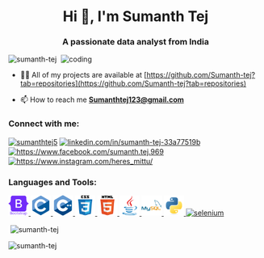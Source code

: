 <h1 align="center">Hi 👋, I'm Sumanth Tej</h1>
<h3 align="center">A passionate data analyst from India</h3>

<img align="right" alt="coding" width="400" src="https://user-images.githubusercontent.com/55389276/140866485-8fb1c876-9a8f-4d6a-98dc-08c4981eaf70.gif">

<p align="left"> <img src="https://komarev.com/ghpvc/?username=sumanth-tej&label=Profile%20views&color=0e75b6&style=flat" alt="sumanth-tej" /> </p>

- 👨‍💻 All of my projects are available at [https://github.com/Sumanth-tej?tab=repositories](https://github.com/Sumanth-tej?tab=repositories)

- 📫 How to reach me **Sumanthtej123@gmail.com**

<h3 align="left">Connect with me:</h3>
<p align="left">
<a href="https://twitter.com/sumanthtej5" target="blank"><img align="center" src="https://raw.githubusercontent.com/rahuldkjain/github-profile-readme-generator/master/src/images/icons/Social/twitter.svg" alt="sumanthtej5" height="30" width="40" /></a>
<a href="https://linkedin.com/in/linkedin.com/in/sumanth-tej-33a77519b" target="blank"><img align="center" src="https://raw.githubusercontent.com/rahuldkjain/github-profile-readme-generator/master/src/images/icons/Social/linked-in-alt.svg" alt="linkedin.com/in/sumanth-tej-33a77519b" height="30" width="40" /></a>
<a href="https://fb.com/https://www.facebook.com/sumanth.tej.969" target="blank"><img align="center" src="https://raw.githubusercontent.com/rahuldkjain/github-profile-readme-generator/master/src/images/icons/Social/facebook.svg" alt="https://www.facebook.com/sumanth.tej.969" height="30" width="40" /></a>
<a href="https://instagram.com/https://www.instagram.com/heres_mittu/" target="blank"><img align="center" src="https://raw.githubusercontent.com/rahuldkjain/github-profile-readme-generator/master/src/images/icons/Social/instagram.svg" alt="https://www.instagram.com/heres_mittu/" height="30" width="40" /></a>
</p>

<h3 align="left">Languages and Tools:</h3>
<p align="left"> <a href="https://excel.cloud.microsoft/" target="_blank" rel="noreferrer"> <img src="https://raw.githubusercontent.com/devicons/devicon/master/icons/bootstrap/bootstrap-plain-wordmark.svg" alt="bootstrap" width="40" height="40"/> </a> <a href="https://www.cprogramming.com/" target="_blank" rel="noreferrer"> <img src="https://raw.githubusercontent.com/devicons/devicon/master/icons/c/c-original.svg" alt="c" width="40" height="40"/> </a> <a href="https://www.w3schools.com/cpp/" target="_blank" rel="noreferrer"> <img src="https://raw.githubusercontent.com/devicons/devicon/master/icons/cplusplus/cplusplus-original.svg" alt="cplusplus" width="40" height="40"/> </a> <a href="https://www.w3schools.com/css/" target="_blank" rel="noreferrer"> <img src="https://raw.githubusercontent.com/devicons/devicon/master/icons/css3/css3-original-wordmark.svg" alt="css3" width="40" height="40"/> </a> <a href="https://www.w3.org/html/" target="_blank" rel="noreferrer"> <img src="https://raw.githubusercontent.com/devicons/devicon/master/icons/html5/html5-original-wordmark.svg" alt="html5" width="40" height="40"/> </a> <a href="https://www.java.com" target="_blank" rel="noreferrer"> <img src="https://raw.githubusercontent.com/devicons/devicon/master/icons/java/java-original.svg" alt="java" width="40" height="40"/> </a> <a href="https://www.mysql.com/" target="_blank" rel="noreferrer"> <img src="https://raw.githubusercontent.com/devicons/devicon/master/icons/mysql/mysql-original-wordmark.svg" alt="mysql" width="40" height="40"/> </a> <a href="https://www.python.org" target="_blank" rel="noreferrer"> <img src="https://raw.githubusercontent.com/devicons/devicon/master/icons/python/python-original.svg" alt="python" width="40" height="40"/> </a> <a href="https://www.selenium.dev" target="_blank" rel="noreferrer"> <img src="https://raw.githubusercontent.com/detain/svg-logos/780f25886640cef088af994181646db2f6b1a3f8/svg/selenium-logo.svg" alt="selenium" width="40" height="40"/> </a> </p>

<p>&nbsp;<img align="center" src="https://github-readme-stats.vercel.app/api?username=sumanth-tej&show_icons=true&locale=en" alt="sumanth-tej" /></p>

<p><img align="center" src="https://github-readme-streak-stats.herokuapp.com/?user=sumanth-tej&" alt="sumanth-tej" /></p>
